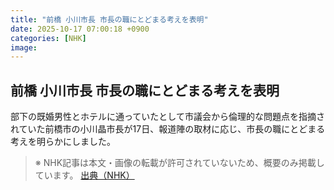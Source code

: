 ```yaml
---
title: "前橋 小川市長 市長の職にとどまる考えを表明"
date: 2025-10-17 07:00:18 +0900
categories: [NHK]
image: 
---
```

## 前橋 小川市長 市長の職にとどまる考えを表明

部下の既婚男性とホテルに通っていたとして市議会から倫理的な問題点を指摘されていた前橋市の小川晶市長が17日、報道陣の取材に応じ、市長の職にとどまる考えを明らかにしました。

> ※ NHK記事は本文・画像の転載が許可されていないため、概要のみ掲載しています。
[出典（NHK）](http://www3.nhk.or.jp/news/html/20251017/k10014952031000.html)
